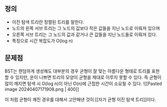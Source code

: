 
## 정의
- 이진 탐색 트리란 정렬된 트리를 말한다.
- 노드의 왼쪽 서브 트리는 그 노드의 값보다 작은 값들을 지닌 노드로 이뤄져 있으며
- 오른쪽 서브 트리는 그 노드의 값과 같거나 큰 값들을 지닌 노드들로 이뤄져 있다. 
- 특징으로 시간 복잡도가 O(log n)


## 문제점
BST는 랜덤하게 생성해도 대부분의 경우 균형이 잘 맞는 아름다운 형태로 트리를 표현할 수 있지만, 운이 나쁘면 트리의 모양이 균형을 제대로 이루지 못할 수 있다.
즉 균형이 많이 깨지면 탐색 시 O(log n)이 아닌 O(n)에 근접한 시간이 소요될 수 있다.
![[Pasted image 20240407171908.png | 400]]

이 처럼 균형이 깨진 경우를 대해서 고안해낸 것이 [[자가 균형 이진 탐색 트리]]이다.